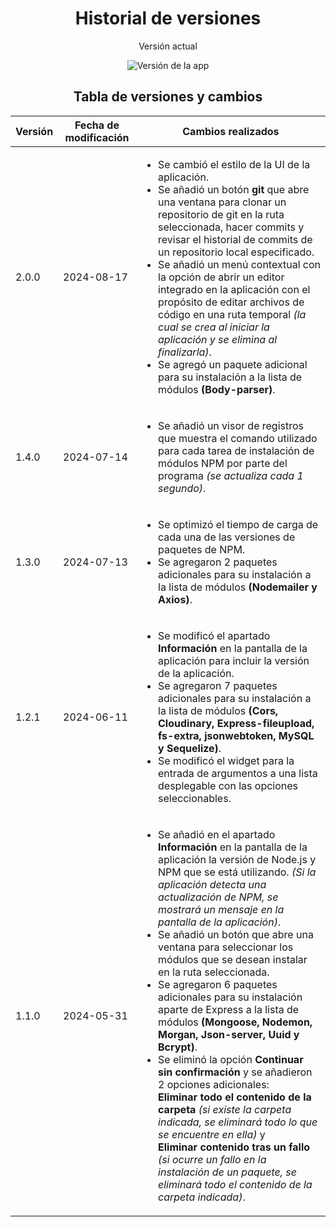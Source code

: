 <h1 align="center">Historial de versiones</h1>
<div align="center">
    <p>Versión actual</p>
    <img src="https://img.shields.io/badge/Version-2.0.0-blue.svg" alt="Versión de la app">
</div>
<h2 align="center">Tabla de versiones y cambios</h2>
<table>
    <thead>
        <tr>
            <th>Versión</th>
            <th>Fecha de modificación</th>
            <th>Cambios realizados</th>
        </tr>
    </thead>
    <tbody>
        <tr>
            <td>2.0.0</td>
            <td>2024-08-17</td>
            <td>
                <ul>
                    <li>
                        Se cambió el estilo de la UI de la aplicación.
                    </li>
                    <li>
                        Se añadió un botón <strong>git</strong> que abre una ventana para clonar un repositorio de git en la ruta seleccionada, hacer commits y revisar el historial de commits de un repositorio local especificado.
                    </li>
                    <li>
                        Se añadió un menú contextual con la opción de abrir un editor integrado en la aplicación con el propósito de editar archivos de código en una ruta temporal <i>(la cual se crea al iniciar la aplicación y se elimina al finalizarla)</i>.
                    </li>
                    <li>
                        Se agregó un paquete adicional para su instalación a la lista de módulos <strong>(Body-parser)</strong>.
                    </li>
                </ul>
            </td>
        </tr>
        <tr>
            <td>1.4.0</td>
            <td>2024-07-14</td>
            <td>
                <ul>
                    <li>
                        Se añadió un visor de registros que muestra el comando utilizado para cada tarea de instalación de módulos NPM por parte del programa <i>(se actualiza cada 1 segundo)</i>.
                    </li>
                </ul>
            </td>
        </tr>
        <tr>
            <td>1.3.0</td>
            <td>2024-07-13</td>
            <td>
                <ul>
                    <li>
                        Se optimizó el tiempo de carga de cada una de las versiones de paquetes de NPM.
                    </li>
                    <li>
                        Se agregaron 2 paquetes adicionales para su instalación a la lista de módulos <strong>(Nodemailer y Axios)</strong>.
                    </li>
                </ul>
            </td>
        </tr>
        <tr>
            <td>1.2.1</td>
            <td>2024-06-11</td>
            <td>
                <ul>
                    <li>
                        Se modificó el apartado <strong>Información</strong> en la pantalla de la aplicación para incluir la versión de la aplicación.
                    </li>
                    <li>
                        Se agregaron 7 paquetes adicionales para su instalación a la lista de módulos <strong>(Cors, Cloudinary, Express-fileupload, fs-extra, jsonwebtoken, MySQL y Sequelize)</strong>.
                    </li>
                    <li>
                        Se modificó el widget para la entrada de argumentos a una lista desplegable con las opciones seleccionables.
                    </li>
                </ul>
            </td>
        </tr>
        <tr>
            <td>1.1.0</td>
            <td>2024-05-31</td>
            <td>
                <ul>
                    <li>
                        Se añadió en el apartado <strong>Información</strong> en la pantalla de la aplicación la versión de Node.js y NPM que se está utilizando. <i>(Si la aplicación detecta una actualización de NPM, se mostrará un mensaje en la pantalla de la aplicación)</i>.
                    </li>
                    <li>
                        Se añadió un botón que abre una ventana para seleccionar los módulos que se desean instalar en la ruta seleccionada.
                    </li>
                    <li>
                        Se agregaron 6 paquetes adicionales para su instalación aparte de Express a la lista de módulos <strong>(Mongoose, Nodemon, Morgan, Json-server, Uuid y Bcrypt)</strong>.
                    </li>
                    <li>
                        Se eliminó la opción <strong>Continuar sin confirmación</strong> y se añadieron 2 opciones adicionales:<br>
                        <strong>Eliminar todo el contenido de la carpeta</strong> <i>(si existe la carpeta indicada, se eliminará todo lo que se encuentre en ella)</i> y <br>
                        <strong>Eliminar contenido tras un fallo</strong> <i>(si ocurre un fallo en la instalación de un paquete, se eliminará todo el contenido de la carpeta indicada)</i>.
                    </li>
                </ul>
            </td>
        </tr>
    </tbody>
</table>